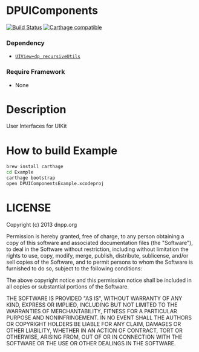 DPUIComponents
============

[![Build Status](http://img.shields.io/travis/dnpp73/DPUIComponents.svg?style=flat-square)](https://travis-ci.org/dnpp73/DPUIComponents)
[![Carthage compatible](https://img.shields.io/badge/Carthage-compatible-4BC51D.svg?style=flat-square)](https://github.com/Carthage/Carthage)

### Dependency
* [`UIView+dp_recursiveUtils`](https://github.com/dnpp73/UIView-dp_recursiveUtils)

### Require Framework
* None

# Description
User Interfaces for UIKit

# How to build Example

```sh
brew install carthage
cd Example
carthage bootstrap
open DPUIComponentsExample.xcodeproj
```

# LICENSE
Copyright (c) 2013 dnpp.org

Permission is hereby granted, free of charge, to any person obtaining a copy of this software and associated documentation files (the "Software"), to deal in the Software without restriction, including without limitation the rights to use, copy, modify, merge, publish, distribute, sublicense, and/or sell copies of the Software, and to permit persons to whom the Software is furnished to do so, subject to the following conditions:

The above copyright notice and this permission notice shall be included in all copies or substantial portions of the Software.

THE SOFTWARE IS PROVIDED "AS IS", WITHOUT WARRANTY OF ANY KIND, EXPRESS OR IMPLIED, INCLUDING BUT NOT LIMITED TO THE WARRANTIES OF MERCHANTABILITY, FITNESS FOR A PARTICULAR PURPOSE AND NONINFRINGEMENT. IN NO EVENT SHALL THE AUTHORS OR COPYRIGHT HOLDERS BE LIABLE FOR ANY CLAIM, DAMAGES OR OTHER LIABILITY, WHETHER IN AN ACTION OF CONTRACT, TORT OR OTHERWISE, ARISING FROM, OUT OF OR IN CONNECTION WITH THE SOFTWARE OR THE USE OR OTHER DEALINGS IN THE SOFTWARE.
